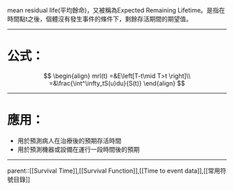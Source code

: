 mean residual life(平均餘命)，又被稱為Expected Remaining Lifetime。是指在時間點t之後，個體沒有發生事件的條件下，剩餘存活期間的期望值。
- - -
# 公式：
$$
\begin{align}
mrl(t)
=&E\left[T-t\mid T>t \right]\\
=&\frac{\int^\infty_tS(u)du}{S(t)}
\end{align}
$$
- - -
# 應用：
- 用於預測病人在治療後的預期存活時間
- 用於預測機器或設備在運行一段時間後的預期
- - -
parent::[[Survival Time]],[[Survival Function]],[[Time to event data]],[[常用符號目錄]]

